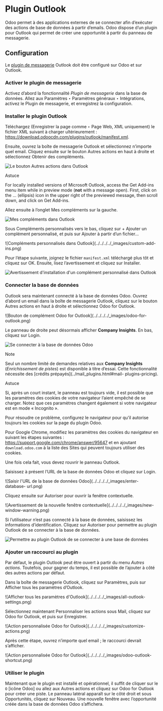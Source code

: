 # Plugin Outlook

Odoo permet à des applications externes de se connecter afin d’exécuter des
actions de base de données à partir d’emails. Odoo dispose d’un plugin pour
Outlook qui permet de créer une opportunité à partir du panneau de messagerie.

## Configuration

Le [plugin de messagerie](../mail_plugins.html) Outlook doit être configuré
sur Odoo et sur Outlook.

### Activer le plugin de messagerie

Activez d’abord la fonctionnalité _Plugin de messagerie_ dans la base de
données. Allez aux Paramètres ‣ Paramètres généraux ‣ Intégrations, activez le
Plugin de messagerie, et enregistrez la configuration.

### Installer le plugin Outlook

Téléchargez (Enregistrer la page comme ‣ Page Web, XML uniquement) le fichier
XML suivant à charger ultérieurement :
<https://download.odoocdn.com/plugins/outlook/manifest.xml>.

Ensuite, ouvrez la boîte de messagerie Outlook et sélectionnez n’importe quel
email. Cliquez ensuite sur le bouton Autres actions en haut à droite et
sélectionnez Obtenir des compléments.

![Le bouton Autres actions dans Outlook](../../../../_images/more-actions.png)

Astuce

For locally installed versions of Microsoft Outlook, access the Get Add-ins
menu item while in preview mode (**not** with a message open). First, click on
the … (ellipsis) icon in the upper right of the previewed message, then scroll
down, and click on Get Add-ins.

Allez ensuite à l’onglet Mes compléments sur la gauche.

![Mes compléments dans Outlook](../../../../_images/my-add-ins.png)

Sous Compléments personnalisés vers le bas, cliquez sur \+ Ajouter un
complément personnalisé, et puis sur Ajouter à partir d’un fichier…

![Compléments personnalisés dans Outlook](../../../../_images/custom-add-
ins.png)

Pour l’étape suivante, joignez le fichier `manifest.xml` téléchargé plus tôt
et cliquez sur OK. Ensuite, lisez l’avertissement et cliquez sur Installer.

![Avertissement d'installation d'un complément personnalisé dans
Outlook](../../../../_images/add-in-warning.png)

### Connecter la base de données

Outlook sera maintenant connecté à la base de données Odoo. Ouvrez d’abord un
email dans la boîte de messagerie Outlook, cliquez sur le bouton Autres
actions en haut à droite et sélectionnez Odoo for Outlook.

![Bouton de complément Odoo for Outlook](../../../../_images/odoo-for-
outlook.png)

Le panneau de droite peut désormais afficher **Company Insights**. En bas,
cliquez sur Login.

![Se connecter à la base de données Odoo](../../../../_images/panel-login.png)

Note

Seul un nombre limité de demandes relatives aux **Company Insights**
(_Enrichissement de pistes_) est disponible à titre d’essai. Cette
fonctionnalité nécessite des [crédits prépayés](../mail_plugins.html#mail-
plugins-pricing).

Astuce

Si, après un court instant, le panneau est toujours vide, il est possible que
les paramètres des cookies de votre navigateur l’aient empêché de se charger.
Notez que ces paramètres changent également si votre navigateur est en mode «
Incognito ».

Pour résoudre ce problème, configurez le navigateur pour qu’il autorise
toujours les cookies sur la page du plugin Odoo.

Pour Google Chrome, modifiez les paramètres des cookies du navigateur en
suivant les étapes suivantes :
<https://support.google.com/chrome/answer/95647> et en ajoutant
`download.odoo.com` à la liste des Sites qui peuvent toujours utiliser des
cookies.

Une fois cela fait, vous devez rouvrir le panneau Outlook.

Saisissez à présent l’URL de la base de données Odoo et cliquez sur Login.

![Saisir l'URL de la base de données Odoo](../../../../_images/enter-database-
url.png)

Cliquez ensuite sur Autoriser pour ouvrir la fenêtre contextuelle.

![Avertissement de la nouvelle fenêtre contextuelle](../../../../_images/new-
window-warning.png)

Si l’utilisateur n’est pas connecté à la base de données, saisissez les
informations d’identification. Cliquez sur Autoriser pour permettre au plugin
Outlook de se connecter à la base de données.

![Permettre au plugin Outlook de se connecter à une base de
données](../../../../_images/odoo-permission.png)

### Ajouter un raccourci au plugin

Par défaut, le plugin Outlook peut être ouvert à partir du menu _Autres
actions_. Toutefois, pour gagner du temps, il est possible de l’ajouter à côté
des autres actions par défaut.

Dans la boîte de messagerie Outlook, cliquez sur Paramètres, puis sur Afficher
tous les paramètres d’Outlook.

![Afficher tous les paramètres d'Outlook](../../../../_images/all-outlook-
settings.png)

Sélectionnez maintenant Personnaliser les actions sous Mail, cliquez sur Odoo
for Outlook, et puis sur Enregistrer.

![Action personnalisée Odoo for Outlook](../../../../_images/customize-
actions.png)

Après cette étape, ouvrez n’importe quel email ; le raccourci devrait
s’afficher.

![Action personnalisée Odoo for Outlook](../../../../_images/odoo-outlook-
shortcut.png)

### Utiliser le plugin

Maintenant que le plugin est installé et opérationnel, il suffit de cliquer
sur le `O` [icône Odoo] ou allez aux Autres actions et cliquez sur Odoo for
Outlook pour créer une piste. Le panneau latéral apparaît sur le côté droit et
sous Opportunités, cliquez sur Nouveau. Une nouvelle fenêtre avec
l’opportunité créée dans la base de données Odoo s’affichera.

